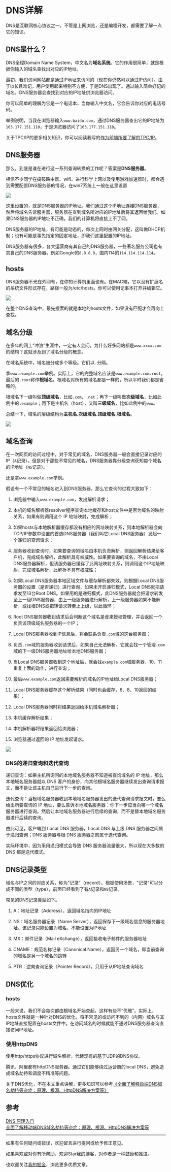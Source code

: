 # DNS详解
DNS是互联网核心协议之一。不管是上网浏览，还是编程开发，都需要了解一点它的知识。

## DNS是什么？

DNS全程Domain Name System，中文名为**域名系统**。它的作用很简单，就是根据你输入的域名查找出对应的IP地址。

最初，我们访问网站都是通过IP地址来访问的（现在你仍然可以通过IP访问）。由于ip长且难记，用户使用起来特别不方便，于是DNS出现了。通过输入简单好记的域名，DNS服务器会查找到对应的IP地址供浏览器访问。

你可以简单的理解为它是一个电话本，当你输入中文名，它会告诉你对应的电话号码。

举例说明，当我在浏览器输入```www.baidu.com```，通过DNS服务器查出它的IP地址为```163.177.151.110```，于是浏览器访问了```163.177.151.110```。

关于TPC/IP的更多相关知识，你可以阅读我写的[作为前端所要了解的TPC/IP]()。

## DNS服务器

那么，到底是谁在进行这一系列查询转换的工作呢？答案是**DNS服务器**。

相信不少同学在捣鼓路由器、wifi、进行科学上网以及使用游戏加速器时，都会遇到需要配置DNS服务器的情况，在win7系统上一般在这里设置

![](https://tva1.sinaimg.cn/large/006y8mN6gy1g6mkgwpl8pj30bi0bymy1.jpg)

这里设置的，就是DNS服务器的IP地址。我们通过这个IP地址连接DNS服务器，然后将域名告诉服务器，服务器在查到域名所对应的IP地址后将其返回给我们。如果DNS服务器的IP地址不正确，我们的计算机将直接上不了网。

DNS服务器的IP地址，有可能是动态的，每次上网时由网关分配，这叫做DHCP机制；也有可能是事先指定的固定地址，即我们这里配置的IP地址。

DNS服务器有很多，各大运营商有其自己的DNS服务器，一些著名服务公司也有其自己的DNS服务器。例如Google的```8.8.8.8```，国内114的```114.114.114.114```。

## hosts

DNS服务器不光在外网有，在你的计算机里面也有。在MAC端，它以没有扩展名的系统文件形式存在，路径一般为/etc/hosts。你可以使用记事本打开并编辑它。

![](https://tva1.sinaimg.cn/large/006y8mN6gy1g6mktmjfvhj30na06idg9.jpg)

在整个DNS查询中，最先搜索的就是本地的hosts文件，如果没有匹配才会再向上查找。

## 域名分级

在多年的网上“冲浪”生涯中，一定有人会问，为什么好多网站都是```www.xxxx.com```的结构？这就涉及到了域名分级的概念。

在域名系统中，域名被分成多个等级。它们以```.```分隔。

拿```www.example.com```举例。实际上，它的完整域名应该是```www.example.com.root```。最后的```.root```称作**根域名**。根域名对所有的域名都是一样的，所以平时我们都是省略的。

根域名下一级叫做**顶级域名**，比如```.com```、```.net```；再下一级叫做**次级域名**，比如此例中的```.example```；再下是主机名（host），又叫**三级域名**，比如此例中的```www```。

总结一下，域名的层级结构为**主机名.次级域名.顶级域名.根域名**。

![](https://tva1.sinaimg.cn/large/006y8mN6gy1g6mmlo25brj30mv0c5dib.jpg)

## 域名查询

在一次网页的访问过程中，对于常见的域名，DNS服务器一般会直接记录对应的IP（```A```记录）。但是对于那些不常见的域名，DNS服务器靠分级查询获知每个域名的IP地址（```NS```记录）。

还是拿```www.example.com```举例。

假设有一个不常见的域名进入到DNS服务器，那么它查询的过程大致如下：

1. 浏览器中输入```www.example.com```，发出解析请求；

2. 本机的域名解析器resolver程序查询本地缓存和host文件中是否为域名的映射关系，如果有则调用这个 IP 地址映射，完成解析；

3. 如果hosts与本地解析器缓存都没有相应的网址映射关系，则本地解析器会向TCP/IP参数中设置的首选DNS服务器（我们叫它Local DNS服务器）发起一个递归的查询请求；

4. 服务器收到查询时，如果要查询的域名由本机负责解析，则返回解析结果给客户机，完成域名解析，此解析具有权威性。如果要查询的域名，不由Local DNS服务器解析，但该服务器已缓存了此网址映射关系，则调用这个IP地址映射，完成域名解析，此解析不具有权威性；

5. 如果Local DNS服务器本地区域文件与缓存解析都失效，则根据Local DNS服务器的设置（是否递归）进行查询，如果未开启递归模式，Local DNS就把请求发至13台Root DNS。如果用的是递归模式，此DNS服务器就会把请求转发至上一级DNS服务器，由上一级服务器进行解析，上一级服务器如果不能解析，或找根DNS或把转请求转至上上级，以此循环；

6. Root DNS服务器收到请求后会判断这个域名是谁来授权管理，并会返回一个负责该顶级域名服务器的一个IP；

7. Local DNS服务器收到IP信息后，将会联系负责```.com```域的这台服务器；

8. 负责```.com```域的服务器收到请求后，如果自己无法解析，它就会找一个管理```.com```域的下一级DNS服务器地址给本地DNS服务器；

9. 当Local DNS服务器收到这个地址后，就会找```example.com```域服务器，10、11重复上面的动作，进行查询；

10. 最后```www.example.com```返回需要解析的域名的IP地址给Local DNS服务器；

11. Local DNS服务器缓存这个解析结果（同时也会缓存，6、8、10返回的结果）；

12. Local DNS服务器同时将结果返回给本机域名解析器；
13. 本机缓存解析结果；

14. 本机解析器将结果返回给浏览器；

15. 浏览器通过返回的 IP 地址发起请求。

![](https://tva1.sinaimg.cn/large/006y8mN6gy1g6mml56a6wj30im0eq416.jpg)

### DNS的递归查询和迭代查询

递归查询：如果主机所询问的本地域名服务器不知道被查询域名的 IP 地址，那么本地域名服务器就以 DNS 客户的身份，向其他根域名服务器继续发出查询请求报文，而不是让该主机自己进行下一步的查询。

迭代查询：当根域名服务器收到本地域名服务器发出的迭代查询请求报文时，要么给出所要查询的 IP 地址，要么告诉本地域名服务器：你下一步应当向哪一个域名服务器进行查询。然后让本地域名服务器进行后续的查询，而不是替本地域名服务器进行后续的查询。

由此可见，客户端到 Local DNS 服务器，Local DNS 与上级 DNS 服务器之间属于递归查询；DNS 服务器与根 DNS 服务器之前属于迭代查询。

实际环境中，因为采用递归模式会导致 DNS 服务器流量很大，所以现在大多数的 DNS 都是迭代模式。

## DNS记录类型

域名与IP之间的对应关系，称为"记录"（record）。根据使用场景，"记录"可以分成不同的类型（type），前面已经看到了有```A```记录和```NS```记录。

常见的DNS记录类型如下。

1. A：地址记录（Address），返回域名指向的IP地址

2. NS：域名服务器记录（Name Server），返回保存下一级域名信息的服务器地址。该记录只能设置为域名，不能设置为IP地址

3. MX：邮件记录（Mail eXchange），返回接收电子邮件的服务器地址

4. CNAME：规范名称记录（Canonical Name），返回另一个域名，即当前查询的域名是另一个域名的跳转

5. PTR：逆向查询记录（Pointer Record），只用于从IP地址查询域名

## DNS优化
### hosts
一般来说，我们不会每次都由根域名开始查起，这样有些不“优雅”。实际上，hosts文件就是一种针对DNS的优化，将不常见的或访问不到的（内网）域名与其IP地址直接配置在hosts文件中。在访问域名的时候就能不通过DNS服务器查询直接访问IP地址。

### 使用httpDNS
使用http/https协议进行域名解析，代替现有的基于UDP的DNS协议。

腾讯、阿里都有httpDNS服务器。通过它们能够绕过运营商的local DNS，避免造成域名劫持和调度不精准等问题。

关于DNS优化，不在本文重点讲解，更多知识可以参考[《全面了解移动端DNS域名劫持等杂症：原理、根源、HttpDNS解决方案等》](http://www.52im.net/thread-2121-1-1.html)

## 参考

[DNS 原理入门](http://www.ruanyifeng.com/blog/2016/06/dns.html)  
[全面了解移动端DNS域名劫持等杂症：原理、根源、HttpDNS解决方案等](http://www.52im.net/thread-2121-1-1.html)

---
如果有任何疑问或错误，欢迎留言进行提问或给予修正意见。

如果喜欢或对你有所帮助，欢迎Star[我的博客](https://github.com/wy2016xiao/blog)，对作者是一种鼓励和推进。

也欢迎关注[我的掘金](https://juejin.im/user/583bbd74ac502e006ea81f99)，浏览更多优质文章。
